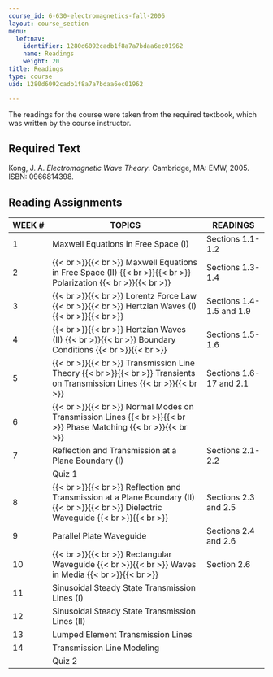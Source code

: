 ```yaml
---
course_id: 6-630-electromagnetics-fall-2006
layout: course_section
menu:
  leftnav:
    identifier: 1280d6092cadb1f8a7a7bdaa6ec01962
    name: Readings
    weight: 20
title: Readings
type: course
uid: 1280d6092cadb1f8a7a7bdaa6ec01962

---
```


The readings for the course were taken from the required textbook, which was written by the course instructor.

Required Text
-------------

Kong, J. A. _Electromagnetic Wave Theory_. Cambridge, MA: EMW, 2005. ISBN: 0966814398.

Reading Assignments
-------------------

| WEEK # | TOPICS | READINGS |
| --- | --- | --- |
| 1 | Maxwell Equations in Free Space (I) | Sections 1.1-1.2 |
| 2 |  {{< br >}}{{< br >}} Maxwell Equations in Free Space (II) {{< br >}}{{< br >}} Polarization {{< br >}}{{< br >}}  | Sections 1.3-1.4 |
| 3 |  {{< br >}}{{< br >}} Lorentz Force Law {{< br >}}{{< br >}} Hertzian Waves (I) {{< br >}}{{< br >}}  | Sections 1.4-1.5 and 1.9 |
| 4 |  {{< br >}}{{< br >}} Hertzian Waves (II) {{< br >}}{{< br >}} Boundary Conditions {{< br >}}{{< br >}}  | Sections 1.5-1.6 |
| 5 |  {{< br >}}{{< br >}} Transmission Line Theory {{< br >}}{{< br >}} Transients on Transmission Lines {{< br >}}{{< br >}}  | Sections 1.6-17 and 2.1 |
| 6 |  {{< br >}}{{< br >}} Normal Modes on Transmission Lines {{< br >}}{{< br >}} Phase Matching {{< br >}}{{< br >}}  | &nbsp; |
| 7 | Reflection and Transmission at a Plane Boundary (I) | Sections 2.1-2.2 |
| &nbsp; | Quiz 1 | &nbsp; |
| 8 |  {{< br >}}{{< br >}} Reflection and Transmission at a Plane Boundary (II) {{< br >}}{{< br >}} Dielectric Waveguide {{< br >}}{{< br >}}  | Sections 2.3 and 2.5 |
| 9 | Parallel Plate Waveguide | Sections 2.4 and 2.6 |
| 10 |  {{< br >}}{{< br >}} Rectangular Waveguide {{< br >}}{{< br >}} Waves in Media {{< br >}}{{< br >}}  | Section 2.6 |
| 11 | Sinusoidal Steady State Transmission Lines (I) | &nbsp; |
| 12 | Sinusoidal Steady State Transmission Lines (II) | &nbsp; |
| 13 | Lumped Element Transmission Lines | &nbsp; |
| 14 | Transmission Line Modeling | &nbsp; |
| &nbsp; | Quiz 2 |